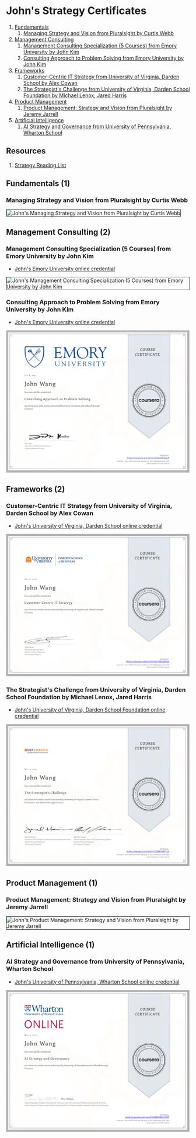 # John's Strategy Certificates
1. [Fundamentals](#fundamentals-1)
    1. [Managing Strategy and Vision from Pluralsight by Curtis Webb](#managing-strategy-and-vision-from-pluralsight-by-curtis-webb)
1. [Management Consulting](#management-consulting-2)
    1. [Management Consulting Specialization (5 Courses) from Emory University by John Kim](#management-consulting-specialization-5-courses-from-emory-university-by-john-kim)
    1. [Consulting Approach to Problem Solving from Emory University by John Kim](#consulting-approach-to-problem-solving-from-emory-university-by-john-kim)
1. [Frameworks](#frameworks-2)
    1. [Customer-Centric IT Strategy from University of Virginia, Darden School by Alex Cowan](#customer-centric-it-strategy-from-university-of-virginia-darden-school-by-alex-cowan)
    1. [The Strategist's Challenge from University of Virginia, Darden School Foundation by Michael Lenox, Jared Harris](#the-strategists-challenge-from-university-of-virginia-darden-school-foundation-by-michael-lenox-jared-harris)
1. [Product Management](#product-management-1)
    1. [Product Management: Strategy and Vision from Pluralsight by Jeremy Jarrell](#product-management-strategy-and-vision-from-pluralsight-by-jeremy-jarrell)
1. [Artificial Intelligence](#artificial-intelligence-1)
    1. [AI Strategy and Governance from University of Pennsylvania, Wharton School](#ai-strategy-and-governance-from-university-of-pennsylvania-wharton-school)
## Resources

1. [Strategy Reading List](../strategy_resource-links)
## Fundamentals (1)
### Managing Strategy and Vision from Pluralsight by Curtis Webb

<img src="../cert_strategy_fundamentals_managing-strategy-and-vision_pluralsight_curtis-webb_2024-08-08.png" alt="John's Managing Strategy and Vision from Pluralsight by Curtis Webb" style="border:1px solid #000000" />

## Management Consulting (2)
### Management Consulting Specialization (5 Courses) from Emory University by John Kim
* [John's Emory University online credential](https://coursera.org/verify/specialization/ZM5E4DBYR7QW)

<img src="../cert_management-consulting_emory_specialization_2024-01-21_cert-ZM5E4DBYR7QW.png" alt="John's Management Consulting Specialization (5 Courses) from Emory University by John Kim" style="border:1px solid #000000" />

### Consulting Approach to Problem Solving from Emory University by John Kim
* [John's Emory University online credential](https://coursera.org/verify/ZT4LBT8TS8L4)

![John's Consulting Approach to Problem Solving from Emory University by John Kim](cert_management-consulting_emory_3_consulting-approach-to-problem-solving_2024-01-08_cert-ZT4LBT8TS8L4.png)

## Frameworks (2)
### Customer-Centric IT Strategy from University of Virginia, Darden School by Alex Cowan
* [John's University of Virginia, Darden School online credential](https://coursera.org/verify/JU7THK93NFN3)

![John's Customer-Centric IT Strategy from University of Virginia, Darden School by Alex Cowan](cert_design-thinking_customer-centric-it_uvadarden-alex-cowan_cert-JU7THK93NFN3_2024-02-27.png)

### The Strategist's Challenge from University of Virginia, Darden School Foundation by Michael Lenox, Jared Harris
* [John's University of Virginia, Darden School Foundation online credential](https://coursera.org/verify/TRF84QSBXV2S)

![John's The Strategist's Challenge from University of Virginia, Darden School Foundation by Michael Lenox, Jared Harris](cert_strategy_strategists-challenge_uvadarden_cert-TRF84QSBXV2S_2024-03-04.png)

## Product Management (1)
### Product Management: Strategy and Vision from Pluralsight by Jeremy Jarrell

<img src="../cert_product_product-management-strategy-and-vision_pluralsight_jeremy-jarrell_2024-06-22.png" alt="John's Product Management: Strategy and Vision from Pluralsight by Jeremy Jarrell" style="border:1px solid #000000" />

## Artificial Intelligence (1)
### AI Strategy and Governance from University of Pennsylvania, Wharton School
* [John's University of Pennsylvania, Wharton School online credential](https://coursera.org/verify/DGB6XB4C7VKD)

![John's AI Strategy and Governance from University of Pennsylvania, Wharton School](cert_ai_ai-strategy-and-governance_wharton_cert-DGB6XB4C7VKD_2024-03-03.png)

